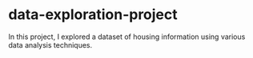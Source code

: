 # data-exploration-project
In this project, I explored a dataset of housing information using various data analysis techniques.
